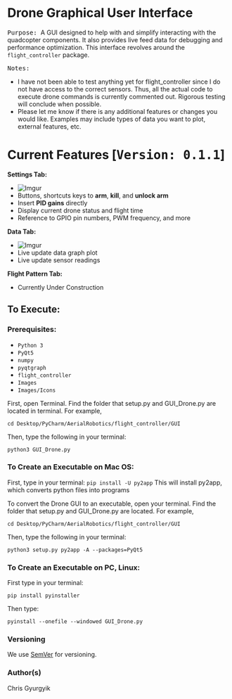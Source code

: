 # Drone Graphical User Interface
<kbd>Purpose: 
</kbd>
A GUI designed to help with and simplify interacting with the quadcopter components. It also provides
live feed data for debugging and performance optimization. This interface revolves around the ```flight_controller``` package.

<kbd>Notes:</kbd>
* I have not been able to test anything yet for flight_controller since I do not have access to the correct sensors. Thus, all the actual code to execute drone commands is currently commented out. Rigorous testing will conclude when possible.
* Please let me know if there is any additional features or changes you would like. Examples may include types of data you want to plot, external features, etc.


# Current Features [<kbd>Version: 0.1.1</kbd>]
**Settings Tab:**
* ![Imgur](https://i.imgur.com/ZE0I5WC.png?3)
* Buttons, shortcuts keys to **arm**, **kill**, and **unlock arm**
* Insert **PID gains** directly
* Display current drone status and flight time
* Reference to GPIO pin numbers, PWM frequency, and more

**Data Tab:**
* ![Imgur](https://i.imgur.com/f5Qin1C.png)
* Live update data graph plot
* Live update sensor readings

**Flight Pattern Tab:**
* Currently Under Construction

## To Execute:

### Prerequisites:

* ```Python 3```
* ```PyQt5```
* ```numpy```
* ```pyqtgraph```
* ```flight_controller```
* ```Images```
* ```Images/Icons```

First, open Terminal. Find the folder that setup.py and GUI_Drone.py are located in terminal.
For example,
```
cd Desktop/PyCharm/AerialRobotics/flight_controller/GUI
```
Then, type the following in your terminal:
```
python3 GUI_Drone.py
```


### To Create an Executable on Mac OS:

First, type in your terminal:
```pip install -U py2app```
This will install py2app, which converts python files into programs

To convert the Drone GUI to an executable, open your terminal.
Find the folder that setup.py and GUI_Drone.py are located.
For example,
```
cd Desktop/PyCharm/AerialRobotics/flight_controller/GUI
```
 Then, type the following in your terminal:
```
python3 setup.py py2app -A --packages=PyQt5
```

### To Create an Executable on PC, Linux:

First type in your terminal:
```
pip install pyinstaller
```
Then type:
```
pyinstall --onefile --windowed GUI_Drone.py
```

### Versioning

We use [SemVer](http://semver.org/) for versioning.

### Author(s)

Chris Gyurgyik



